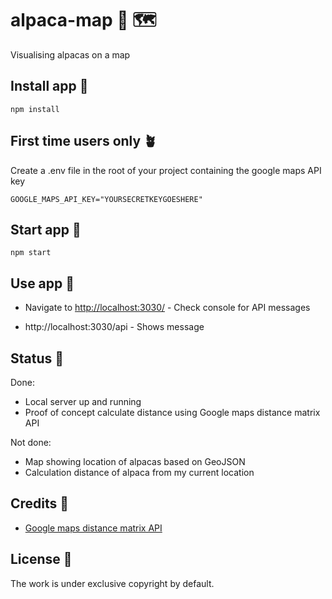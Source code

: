 # alpaca-map 🦙 🗺

Visualising alpacas on a map

## Install app 🐣

```
npm install
```

## First time users only 🪴

Create a .env file in the root of your project containing the google maps API key

```
GOOGLE_MAPS_API_KEY="YOURSECRETKEYGOESHERE"
```

## Start app 🚀

```
npm start
```

## Use app 🍎

- Navigate to [http://localhost:3030/](http://localhost:3030/) - Check console for API messages

- http://localhost:3030/api - Shows message

## Status 🚜

Done:

- Local server up and running
- Proof of concept calculate distance using Google maps distance matrix API

Not done:

- Map showing location of alpacas based on GeoJSON
- Calculation distance of alpaca from my current location

## Credits 👏

- [Google maps distance matrix API](https://developers.google.com/maps/documentation/distance-matrix?hl=en_GB)

## License 📝

The work is under exclusive copyright by default.
